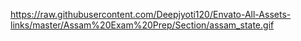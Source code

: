 https://raw.githubusercontent.com/Deepjyoti120/Envato-All-Assets-links/master/Assam%20Exam%20Prep/Section/assam_state.gif